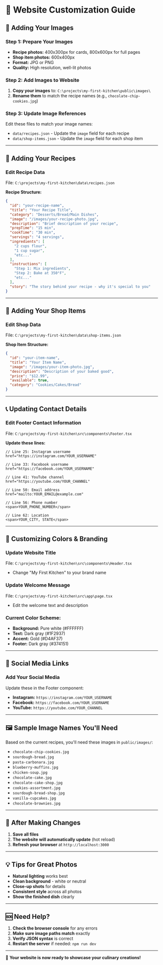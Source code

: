 # 🎨 Website Customization Guide

## 📸 **Adding Your Images**

### **Step 1: Prepare Your Images**
- **Recipe photos:** 400x300px for cards, 800x600px for full pages
- **Shop item photos:** 600x400px
- **Format:** JPG or PNG
- **Quality:** High resolution, well-lit photos

### **Step 2: Add Images to Website**
1. **Copy your images** to: `C:\projects\my-first-kitchen\public\images\`
2. **Rename them** to match the recipe names (e.g., `chocolate-chip-cookies.jpg`)

### **Step 3: Update Image References**
Edit these files to match your image names:
- `data/recipes.json` - Update the `image` field for each recipe
- `data/shop-items.json` - Update the `image` field for each shop item

---

## 📝 **Adding Your Recipes**

### **Edit Recipe Data**
File: `C:\projects\my-first-kitchen\data\recipes.json`

**Recipe Structure:**
```json
{
  "id": "your-recipe-name",
  "title": "Your Recipe Title",
  "category": "Desserts/Bread/Main Dishes",
  "image": "/images/your-recipe-photo.jpg",
  "description": "Brief description of your recipe",
  "prepTime": "15 min",
  "cookTime": "30 min",
  "servings": "4 servings",
  "ingredients": [
    "2 cups flour",
    "1 cup sugar",
    "etc..."
  ],
  "instructions": [
    "Step 1: Mix ingredients",
    "Step 2: Bake at 350°F",
    "etc..."
  ],
  "story": "The story behind your recipe - why it's special to you"
}
```

---

## 🛒 **Adding Your Shop Items**

### **Edit Shop Data**
File: `C:\projects\my-first-kitchen\data\shop-items.json`

**Shop Item Structure:**
```json
{
  "id": "your-item-name",
  "title": "Your Item Name",
  "image": "/images/your-item-photo.jpg",
  "description": "Description of your baked good",
  "price": "$12.99",
  "available": true,
  "category": "Cookies/Cakes/Bread"
}
```

---

## 📞 **Updating Contact Details**

### **Edit Footer Contact Information**
File: `C:\projects\my-first-kitchen\src\components\Footer.tsx`

**Update these lines:**
```tsx
// Line 25: Instagram username
href="https://instagram.com/YOUR_USERNAME"

// Line 33: Facebook username  
href="https://facebook.com/YOUR_USERNAME"

// Line 41: YouTube channel
href="https://youtube.com/YOUR_CHANNEL"

// Line 50: Email address
href="mailto:YOUR_EMAIL@example.com"

// Line 56: Phone number
<span>YOUR_PHONE_NUMBER</span>

// Line 62: Location
<span>YOUR_CITY, STATE</span>
```

---

## 🎨 **Customizing Colors & Branding**

### **Update Website Title**
File: `C:\projects\my-first-kitchen\src\components\Header.tsx`
- Change "My First Kitchen" to your brand name

### **Update Welcome Message**
File: `C:\projects\my-first-kitchen\src\app\page.tsx`
- Edit the welcome text and description

### **Current Color Scheme:**
- **Background:** Pure white (#FFFFFF)
- **Text:** Dark gray (#1F2937)
- **Accent:** Gold (#D4AF37)
- **Footer:** Dark gray (#374151)

---

## 📱 **Social Media Links**

### **Add Your Social Media**
Update these in the Footer component:
- **Instagram:** `https://instagram.com/YOUR_USERNAME`
- **Facebook:** `https://facebook.com/YOUR_USERNAME`
- **YouTube:** `https://youtube.com/YOUR_CHANNEL`

---

## 🖼️ **Sample Image Names You'll Need**

Based on the current recipes, you'll need these images in `public/images/`:
- `chocolate-chip-cookies.jpg`
- `sourdough-bread.jpg`
- `pasta-carbonara.jpg`
- `blueberry-muffins.jpg`
- `chicken-soup.jpg`
- `chocolate-cake.jpg`
- `chocolate-cake-shop.jpg`
- `cookies-assortment.jpg`
- `sourdough-bread-shop.jpg`
- `vanilla-cupcakes.jpg`
- `chocolate-brownies.jpg`

---

## 🚀 **After Making Changes**

1. **Save all files**
2. **The website will automatically update** (hot reload)
3. **Refresh your browser** at `http://localhost:3000`

---

## 💡 **Tips for Great Photos**

- **Natural lighting** works best
- **Clean background** - white or neutral
- **Close-up shots** for details
- **Consistent style** across all photos
- **Show the finished dish** clearly

---

## 🆘 **Need Help?**

1. **Check the browser console** for any errors
2. **Make sure image paths match** exactly
3. **Verify JSON syntax** is correct
4. **Restart the server** if needed: `npm run dev`

---

🎉 **Your website is now ready to showcase your culinary creations!** 